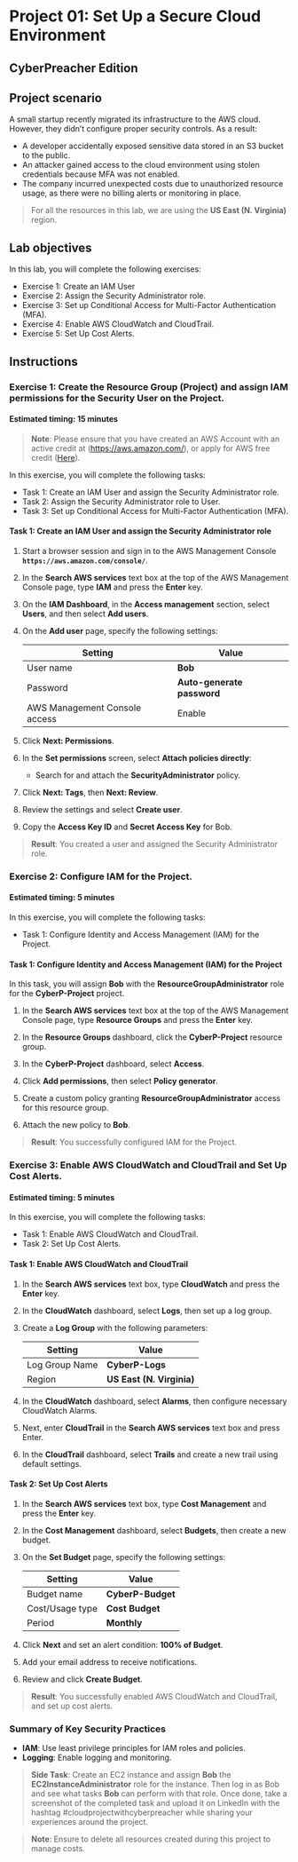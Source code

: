 # Project 01: Set Up a Secure Cloud Environment
## CyberPreacher Edition

## Project scenario

A small startup recently migrated its infrastructure to the AWS cloud. However, they didn’t configure proper security controls. As a result:

- A developer accidentally exposed sensitive data stored in an S3 bucket to the public.
- An attacker gained access to the cloud environment using stolen credentials because MFA was not enabled.
- The company incurred unexpected costs due to unauthorized resource usage, as there were no billing alerts or monitoring in place.

> For all the resources in this lab, we are using the **US East (N. Virginia)** region.

## Lab objectives

In this lab, you will complete the following exercises:

- Exercise 1: Create an IAM User
- Exercise 2: Assign the Security Administrator role.
- Exercise 3: Set up Conditional Access for Multi-Factor Authentication (MFA).
- Exercise 4: Enable AWS CloudWatch and CloudTrail.
- Exercise 5: Set Up Cost Alerts.

## Instructions

### Exercise 1: Create the Resource Group (Project) and assign IAM permissions for the Security User on the Project.

#### Estimated timing: 15 minutes

> **Note**: Please ensure that you have created an AWS Account with an active credit at (https://aws.amazon.com/), or apply for AWS free credit ([Here](https://pages.awscloud.com/GLOBAL_NCA_LN_ARRC-program-A300-2023.html)).

In this exercise, you will complete the following tasks:
- Task 1: Create an IAM User and assign the Security Administrator role.
- Task 2: Assign the Security Administrator role to User.
- Task 3: Set up Conditional Access for Multi-Factor Authentication (MFA).

#### Task 1: Create an IAM User and assign the Security Administrator role

1. Start a browser session and sign in to the AWS Management Console **`https://aws.amazon.com/console/`**.

2. In the **Search AWS services** text box at the top of the AWS Management Console page, type **IAM** and press the **Enter** key.

3. On the **IAM Dashboard**, in the **Access management** section, select **Users**, and then select **Add users**.

4. On the **Add user** page, specify the following settings:

   |Setting|Value|
   |---|---|
   |User name|**Bob**|
   |Password|**Auto-generate password**|
   |AWS Management Console access|Enable|

5. Click **Next: Permissions**.

6. In the **Set permissions** screen, select **Attach policies directly**:
   - Search for and attach the **SecurityAdministrator** policy.

7. Click **Next: Tags**, then **Next: Review**.

8. Review the settings and select **Create user**.

9. Copy the **Access Key ID** and **Secret Access Key** for Bob.

> **Result**: You created a user and assigned the Security Administrator role.

### Exercise 2: Configure IAM for the Project.

#### Estimated timing: 5 minutes

In this exercise, you will complete the following tasks:
- Task 1: Configure Identity and Access Management (IAM) for the Project.

#### Task 1: Configure Identity and Access Management (IAM) for the Project

In this task, you will assign **Bob** with the **ResourceGroupAdministrator** role for the **CyberP-Project** project.

1. In the **Search AWS services** text box at the top of the AWS Management Console page, type **Resource Groups** and press the **Enter** key.

2. In the **Resource Groups** dashboard, click the **CyberP-Project** resource group.

3. In the **CyberP-Project** dashboard, select **Access**.

4. Click **Add permissions**, then select **Policy generator**.

5. Create a custom policy granting **ResourceGroupAdministrator** access for this resource group.

6. Attach the new policy to **Bob**.

> **Result**: You successfully configured IAM for the Project.

### Exercise 3: Enable AWS CloudWatch and CloudTrail and Set Up Cost Alerts.
#### Estimated timing: 5 minutes

In this exercise, you will complete the following tasks:

- Task 1: Enable AWS CloudWatch and CloudTrail.
- Task 2: Set Up Cost Alerts.

#### Task 1: Enable AWS CloudWatch and CloudTrail

1. In the **Search AWS services** text box, type **CloudWatch** and press the **Enter** key.

2. In the **CloudWatch** dashboard, select **Logs**, then set up a log group.

3. Create a **Log Group** with the following parameters:

   |Setting|Value|
   |---|---|
   |Log Group Name|**CyberP-Logs**|
   |Region|**US East (N. Virginia)**|

4. In the **CloudWatch** dashboard, select **Alarms**, then configure necessary CloudWatch Alarms.

5. Next, enter **CloudTrail** in the **Search AWS services** text box and press Enter.

6. In the **CloudTrail** dashboard, select **Trails** and create a new trail using default settings.

#### Task 2: Set Up Cost Alerts

1. In the **Search AWS services** text box, type **Cost Management** and press the **Enter** key.

2. In the **Cost Management** dashboard, select **Budgets**, then create a new budget.

3. On the **Set Budget** page, specify the following settings:

   |Setting|Value|
   |---|---|
   |Budget name|**CyberP-Budget**|
   |Cost/Usage type|**Cost Budget**|
   |Period|**Monthly**|

4. Click **Next** and set an alert condition: **100% of Budget**.

5. Add your email address to receive notifications.

6. Review and click **Create Budget**.

> **Result**: You successfully enabled AWS CloudWatch and CloudTrail, and set up cost alerts.

### Summary of Key Security Practices

- **IAM**: Use least privilege principles for IAM roles and policies.
- **Logging**: Enable logging and monitoring.

> **Side Task**: Create an EC2 instance and assign **Bob** the **EC2InstanceAdministrator** role for the instance. Then log in as Bob and see what tasks **Bob** can perform with that role. Once done, take a screenshot of the completed task and upload it on LinkedIn with the hashtag #cloudprojectwithcyberpreacher while sharing your experiences around the project.

> **Note**: Ensure to delete all resources created during this project to manage costs.
